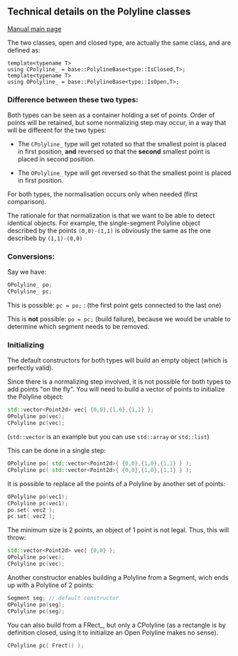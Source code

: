 ## Technical details on the Polyline classes

[Manual main page](homog2d_manual.md)

The two classes, open and closed type, are actually the same class, and are defined as:
```
template<typename T>
using CPolyline_ = base::PolylineBase<type::IsClosed,T>;
template<typename T>
using OPolyline_ = base::PolylineBase<type::IsOpen,T>;
```

### Difference between these two types:

Both types can be seen as a container holding a set of points.
Order of points will be retained, but some normalizing step may occur, in a way that will be different for the two types:

- The `CPolyline_` type will get rotated so that the smallest point is placed in first position,
**and** reversed so that the **second** smallest point is placed in second position.

- The `OPolyline_` type will get reversed so that the smallest point is placed in first position.

For both types, the normalisation occurs only when needed (first comparison).

The rationale for that normalization is that we want to be able to detect identical objects.
For example, the single-segment Polyline object described by the points `(0,0)-(1,1)`
is obviously the same as the one describeb by `(1,1)-(0,0)`

### Conversions:

Say we have:
```C++
OPolyline_ po;
CPolyline_ pc;
```

This is possible: `pc = po;` :
(the first point gets connected to the last one)

This is **not** possible: `po = pc;` (build failure),
because we would be unable to determine which segment needs to be removed.

### Initializing

The default constructors for both types will build an empty object (which is perfectly valid).

Since there is a normalizing step involved, it is not possible for both types to add points "on the fly".
You will need to build a vector of points to initialize the Polyline object:
```C++
std::vector<Point2d> vec{ {0,0},{1,0},{1,1} };
OPolyline po(vec);
CPolyline pc(vec);
```
(`std::vector` is an example but you can use `std::array` or `std::list`)

This can be done in a single step:
```C++
OPolyline po( std::vector<Point2d>{ {0,0},{1,0},{1,1} } );
CPolyline pc( std::vector<Point2d>{ {0,0},{1,0},{1,1} } );
```

It is possible to replace all the points of a Polyline by another set of points:
```C++
OPolyline po(vec1);
CPolyline pc(vec1);
po.set( vec2 );
pc.set( vec2 );
```

The minimum size is 2 points, an object of 1 point is not legal.
Thus, this will throw:
```C++
std::vector<Point2d> vec{ {0,0} };
OPolyline po(vec);
CPolyline pc(vec);
```

Another constructor enables building a Polyline from a Segment, wich ends up with a Polyline of 2 points:
```C++
Segment seg; // default constructor
OPolyline po(seg);
CPolyline pc(seg);

```
You can also build from a FRect_, but only a CPolyline (as a rectangle is by definition closed, using it to initialize an Open Polyline makes no sense).

```C++
CPolyline pc( Frect() );
```












